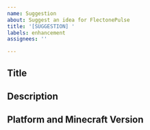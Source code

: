 ```yaml
---
name: Suggestion
about: Suggest an idea for FlectonePulse
title: '[SUGGESTION] '
labels: enhancement
assignees: ''

---
```


## Title
<!-- Short description of your idea -->

## Description
<!-- Detailed explanation of what you want to be implemented -->

## Platform and Minecraft Version
<!-- Example: Paper 1.21.8 -->